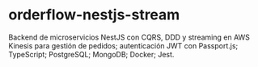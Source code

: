 # orderflow-nestjs-stream
Backend de microservicios NestJS con CQRS, DDD y streaming en AWS Kinesis para gestión de pedidos; autenticación JWT con Passport.js; TypeScript; PostgreSQL; MongoDB; Docker; Jest.
